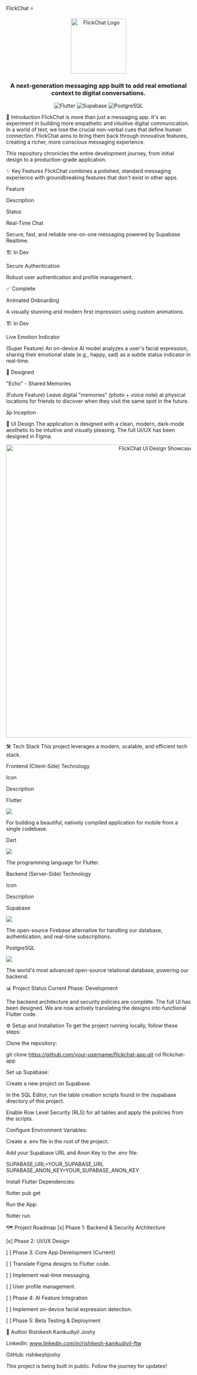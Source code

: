 FlickChat ⚡
<p align="center">
<img src="https://raw.githubusercontent.com/your-username/flickchat-app/main/assets/logo-for-readme.png" alt="FlickChat Logo" width="150"/>
</p>

<h3 align="center">A next-generation messaging app built to add real emotional context to digital conversations.</h3>

<p align="center">
<img alt="Flutter" src="https://img.shields.io/badge/Flutter-02569B?style=for-the-badge&logo=flutter&logoColor=white"/>
<img alt="Supabase" src="https://img.shields.io/badge/Supabase-3ECF8E?style=for-the-badge&logo=supabase&logoColor=white"/>
<img alt="PostgreSQL" src="https://img.shields.io/badge/PostgreSQL-4169E1?style=for-the-badge&logo=postgresql&logoColor=white"/>
</p>

🚀 Introduction
FlickChat is more than just a messaging app. It's an experiment in building more empathetic and intuitive digital communication. In a world of text, we lose the crucial non-verbal cues that define human connection. FlickChat aims to bring them back through innovative features, creating a richer, more conscious messaging experience.

This repository chronicles the entire development journey, from initial design to a production-grade application.

✨ Key Features
FlickChat combines a polished, standard messaging experience with groundbreaking features that don't exist in other apps.

Feature

Description

Status

Real-Time Chat

Secure, fast, and reliable one-on-one messaging powered by Supabase Realtime.

🏗️ In Dev

Secure Authentication

Robust user authentication and profile management.

✅ Complete

Animated Onboarding

A visually stunning and modern first impression using custom animations.

🏗️ In Dev

Live Emotion Indicator

(Super Feature) An on-device AI model analyzes a user's facial expression, sharing their emotional state (e.g., happy, sad) as a subtle status indicator in real-time.

🎨 Designed

"Echo" - Shared Memories

(Future Feature) Leave digital "memories" (photo + voice note) at physical locations for friends to discover when they visit the same spot in the future.

ấp Inception

🎨 UI Design
The application is designed with a clean, modern, dark-mode aesthetic to be intuitive and visually pleasing. The full UI/UX has been designed in Figma.

<p align="center">
<img src="https://raw.githubusercontent.com/your-username/flickchat-app/main/assets/design-showcase.png" alt="FlickChat UI Design Showcase" width="800"/>
</p>

🛠️ Tech Stack
This project leverages a modern, scalable, and efficient tech stack.

Frontend (Client-Side)
Technology

Icon

Description

Flutter

<img src="https://img.shields.io/badge/-Flutter-02569B?style=flat-square&logo=flutter&logoColor=white" />

For building a beautiful, natively compiled application for mobile from a single codebase.

Dart

<img src="https://img.shields.io/badge/-Dart-0175C2?style=flat-square&logo=dart&logoColor=white" />

The programming language for Flutter.

Backend (Server-Side)
Technology

Icon

Description

Supabase

<img src="https://img.shields.io/badge/-Supabase-3ECF8E?style=flat-square&logo=supabase&logoColor=white" />

The open-source Firebase alternative for handling our database, authentication, and real-time subscriptions.

PostgreSQL

<img src="https://img.shields.io/badge/-PostgreSQL-4169E1?style=flat-square&logo=postgresql&logoColor=white" />

The world's most advanced open-source relational database, powering our backend.

📊 Project Status
Current Phase: Development

The backend architecture and security policies are complete. The full UI has been designed. We are now actively translating the designs into functional Flutter code.

⚙️ Setup and Installation
To get the project running locally, follow these steps:

Clone the repository:

git clone https://github.com/your-username/flickchat-app.git
cd flickchat-app

Set up Supabase:

Create a new project on Supabase.

In the SQL Editor, run the table creation scripts found in the /supabase directory of this project.

Enable Row Level Security (RLS) for all tables and apply the policies from the scripts.

Configure Environment Variables:

Create a .env file in the root of the project.

Add your Supabase URL and Anon Key to the .env file:

SUPABASE_URL=YOUR_SUPABASE_URL
SUPABASE_ANON_KEY=YOUR_SUPABASE_ANON_KEY

Install Flutter Dependencies:

flutter pub get

Run the App:

flutter run

🗺️ Project Roadmap
[x] Phase 1: Backend & Security Architecture

[x] Phase 2: UI/UX Design

[ ] Phase 3: Core App Development (Current)

[ ] Translate Figma designs to Flutter code.

[ ] Implement real-time messaging.

[ ] User profile management.

[ ] Phase 4: AI Feature Integration

[ ] Implement on-device facial expression detection.

[ ] Phase 5: Beta Testing & Deployment

👤 Author
Rishikesh Kanikudiyil Joshy

LinkedIn: www.linkedin.com/in/rishikesh-kanikudiyil-ftw

GitHub: rishikeshjoshy

This project is being built in public. Follow the journey for updates!
